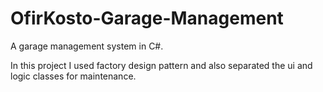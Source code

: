 # OfirKosto-Garage-Management
A garage management system in C#.

In this project I used factory design pattern and also
separated the ui and logic classes for maintenance.
